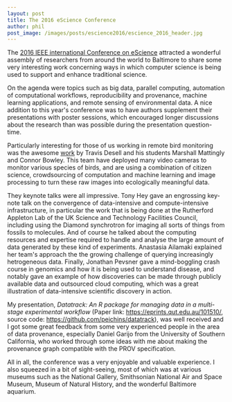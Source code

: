 ```yaml
---
layout: post
title: The 2016 eScience Conference
author: phil
post_image: /images/posts/escience2016/escience_2016_header.jpg
---
```


The [2016 IEEE international Conference on eScience](http://escience-2016.idies.jhu.edu/) attracted a wonderful assembly of researchers from around the world to Baltimore to share some very interesting work concerning ways in which computer science is being used to support and enhance traditional science. 

On the agenda were topics such as big data, parallel computing, automation of computational workflows, reproducibility and provenance, machine learning applications, and remote sensing of environmental data. A nice addition to this year's conference was to have authors supplement their presentations with poster sessions, which encouraged longer discussions about the research than was possible during the presentation question-time. 

Particularly interesting for those of us working in remote bird monitoring was the awesome [work](http://tdesell.cs.und.edu/papers/2016_escience_images.pdf) by Travis Desell and his students Marshall Mattingly and Connor Bowley. This team have deployed many video cameras to monitor various species of birds, and are using a combination of citizen science, crowdsourcing of computation and machine learning and image processing to turn these raw images into ecologically meaningful data. 

They keynote talks were all impressive. Tony Hey gave an engrossing key-note talk on the convergence of data-intensive and compute-intensive infrastructure, in particular the work that is being done at the Rutherford Appleton Lab of the UK Science and Technology Facilities Council, including using the Diamond synchrotron for imaging all sorts of things from fossils to molecules. And of course he talked about the computing resources and expertise required to handle and analyse the large amount of data generated by these kind of experiments. Anastasia Ailamaki explained her team's approach the the growing challenge of querying increasingly hetrogeneous data. Finally, Jonathan Pevsner gave a mind-boggling crash course in genomics and how it is being used to understand disease, and notably gave an example of how discoveries can be made through publicly available data and outsourced cloud computing, which was a great illustration of data-intensive scientific discovery in action.

My presentation, _Datatrack: An R package for managing data in a multi-stage experimental workflow_ (Paper link: <https://eprints.qut.edu.au/101510/>, source code: <https://github.com/peichins/datatrack>), was well received and I got some great feedback from some very experienced people in the area of data provenance, especially Daniel Garijo from the University of Southern California, who worked through some ideas with me about making the provenance graph compatible with the PROV specification. 

All in all, the conference was a very enjoyable and valuable experience. I also squeezed in a bit of sight-seeing, most of which was at various museums such as the National Gallery, Smithsonian National Air and Space Museum, Museum of Natural History, and the wonderful Baltimore aquarium. 



